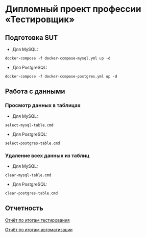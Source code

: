 # Дипломный проект профессии «Тестировщик»

## Подготовка SUT

- Для MySQL:

```docker-compose -f docker-compose-mysql.yml up -d```

- Для PostgreSQL:

```docker-compose -f docker-compose-postgres.yml up -d```

## Работа с данными

### Просмотр данных в таблицах 

- Для MySQL:

```select-mysql-table.cmd```

- Для PostgreSQL:

```select-postgres-table.cmd```

### Удаление всех данных из таблиц 

- Для MySQL:

```clear-mysql-table.cmd```

- Для PostgreSQL:

```clear-postgres-table.cmd```

## Отчетность

[Отчёт по итогам тестирования](https://github.com/pava-14/qadplm/blob/master/Report.md)

[Отчёт по итогам автоматизации](https://github.com/pava-14/qadplm/blob/master/Summary.md)
